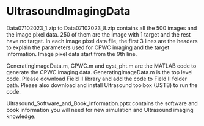 # UltrasoundImagingData
Data07102023_1.zip to Data07102023_8.zip contains all the 500 images and the image pixel data. 
250 of them are the image with 1 target and the rest have no target.
In each image pixel data file, the first 3 lines are the headers to explain the parameters used for CPWC imaging and the target information. 
Image pixel data start from the 9th line.

GeneratingImageData.m, CPWC.m and cyst_pht.m are the MATLAB code to generate the CPWC imaging data. GeneratingImageData.m is the top level code. Please download Field II library and add the code to Field II folder path.  Please also download and install Ultrasound toolbox (USTB) to run the code.

Ultrasound_Software_and_Book_Information.pptx contains the software and book information you will need for new simulation and Ultrasound imaging knowledge.
